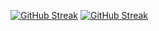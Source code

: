 [![GitHub Streak](https://github-readme-streak-stats.herokuapp.com?user=tristanfelizarta&theme=dark&hide_border=true&background=00000000)](https://git.io/streak-stats)
[![GitHub Streak](https://github-readme-streak-stats.herokuapp.com?user=tristanfelizarta&theme=dark&hide_border=true&mode=weekly&background=00000000)](https://git.io/streak-stats)
